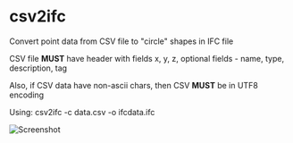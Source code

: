 # csv2ifc
Convert point data from CSV file to "circle" shapes in IFC file

CSV file **MUST** have header with fields x, y, z, optional fields - name, type, description, tag

Also, if CSV data have non-ascii chars, then CSV **MUST** be in UTF8 encoding


Using: csv2ifc -c data.csv -o ifcdata.ifc

![Screenshot](https://user-images.githubusercontent.com/1295497/165466241-d75d7f57-e297-433f-b3ac-6f75a956b447.png)
